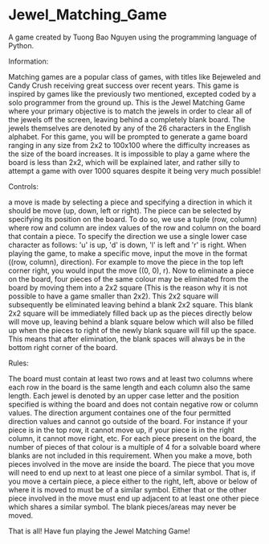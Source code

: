 # Jewel_Matching_Game
A game created by Tuong Bao Nguyen using the programming language of Python.

Information:

Matching games are a popular class of games, with titles like Bejeweled and Candy Crush receiving great success over recent years. This game is inspired by games like the previously two mentioned, excepted coded by a solo programmer from the ground up. This is the Jewel Matching Game where your primary objective is to match the jewels in order to clear all of the jewels off the screen, leaving behind a completely blank board. The jewels themselves are denoted by any of the 26 characters in the English alphabet. For this game, you will be prompted to generate a game board ranging in any size from 2x2 to 100x100 where the difficulty increases as the size of the board increases. It is impossible to play a game where the board is less than 2x2, which will be explained later, and rather silly to attempt a game with over 1000 squares despite it being very much possible! 

Controls:

a move is made by selecting a piece and specifying a direction in which it should be move (up, down, left or right). The piece can be selected by specifying its position on the board. To do so, we use a tuple (row, column) where row and column are index values of the row and column on the board that contain a piece. To specify the direction we use a single lower case character as follows: 'u' is up, 'd' is down, 'l' is left and 'r' is right. When playing the game, to make a specific move, input the move in the format ((row, column), direction). For example to move the piece in the top left corner right, you would input the move ((0, 0), r). Now to eliminate a piece on the board, four pieces of the same colour may be eliminated from the board by moving them into a 2x2 square (This is the reason why it is not possible to have a game smaller than 2x2). This 2x2 square will subsequently be eliminated leaving behind a blank 2x2 square. This blank 2x2 square will be immediately filled back up as the pieces directly below will move up, leaving behind a blank square below which will also be filled up when the pieces to right of the newly blank square will fill up the space. This means that after elimination, the blank spaces will always be in the bottom right corner of the board. 

Rules:

The board must contain at least two rows and at least two columns where each row in the board is the same length and each column also the same length. Each jewel is denoted by an upper case letter and the position specified is withing the board and does not contain negative row or column values. The direction argument containes one of the four permitted direction values and cannot go outside of the board. For instance if your piece is in the top row, it cannot move up, if your piece is in the right column, it cannot move right, etc. For each piece present on the board, the number of pieces of that colour is a multiple of 4 for a solvable board where blanks are not included in this requirement. When you make a move, both pieces involved in the move are inside the board. The piece that you move will need to end up next to at least one piece of a similar symbol. That is, if you move a certain piece, a piece either to the right, left, above or below of where it is moved to must be of a similar symbol. Either that or the other piece involved in the move must end up adjacent to at least one other piece which shares a similar symbol. The blank pieces/areas may never be moved.

That is all! Have fun playing the Jewel Matching Game!
